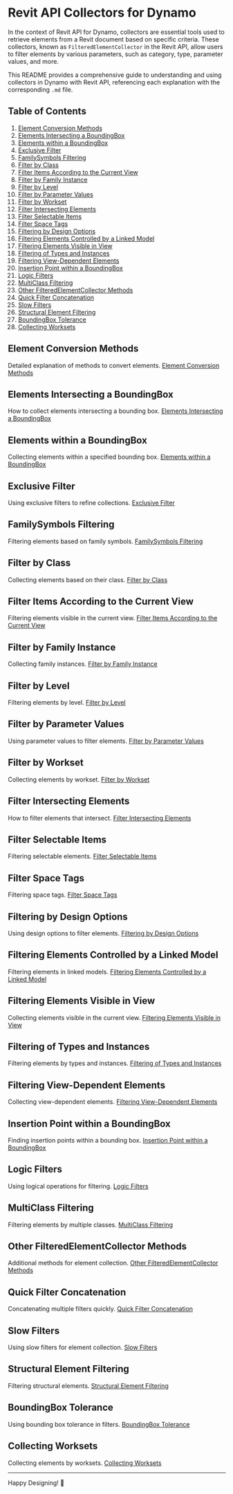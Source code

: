 
# Revit API Collectors for Dynamo

In the context of Revit API for Dynamo, collectors are essential tools used to retrieve elements from a Revit document based on specific criteria. These collectors, known as `FilteredElementCollector` in the Revit API, allow users to filter elements by various parameters, such as category, type, parameter values, and more.

This README provides a comprehensive guide to understanding and using collectors in Dynamo with Revit API, referencing each explanation with the corresponding `.md` file.

## Table of Contents

1. [Element Conversion Methods](#element-conversion-methods)
2. [Elements Intersecting a BoundingBox](#elements-intersecting-a-boundingbox)
3. [Elements within a BoundingBox](#elements-within-a-boundingbox)
4. [Exclusive Filter](#exclusive-filter)
5. [FamilySymbols Filtering](#familysymbols-filtering)
6. [Filter by Class](#filter-by-class)
7. [Filter Items According to the Current View](#filter-items-according-to-the-current-view)
8. [Filter by Family Instance](#filter-by-family-instance)
9. [Filter by Level](#filter-by-level)
10. [Filter by Parameter Values](#filter-by-parameter-values)
11. [Filter by Workset](#filter-by-workset)
12. [Filter Intersecting Elements](#filter-intersecting-elements)
13. [Filter Selectable Items](#filter-selectable-items)
14. [Filter Space Tags](#filter-space-tags)
15. [Filtering by Design Options](#filtering-by-design-options)
16. [Filtering Elements Controlled by a Linked Model](#filtering-elements-controlled-by-a-linked-model)
17. [Filtering Elements Visible in View](#filtering-elements-visible-in-view)
18. [Filtering of Types and Instances](#filtering-of-types-and-instances)
19. [Filtering View-Dependent Elements](#filtering-view-dependent-elements)
20. [Insertion Point within a BoundingBox](#insertion-point-within-a-boundingbox)
21. [Logic Filters](#logic-filters)
22. [MultiClass Filtering](#multiclass-filtering)
23. [Other FilteredElementCollector Methods](#other-filteredelementcollector-methods)
24. [Quick Filter Concatenation](#quick-filter-concatenation)
25. [Slow Filters](#slow-filters)
26. [Structural Element Filtering](#structural-element-filtering)
27. [BoundingBox Tolerance](#boundingbox-tolerance)
28. [Collecting Worksets](#collecting-worksets)

## Element Conversion Methods
Detailed explanation of methods to convert elements.
[Element Conversion Methods](RevitAPI/Collection/Element_Conversion_Methods.md)

## Elements Intersecting a BoundingBox
How to collect elements intersecting a bounding box.
[Elements Intersecting a BoundingBox](RevitAPI/Collection/Elements_Intersecting_a_BoundingBox.md)

## Elements within a BoundingBox
Collecting elements within a specified bounding box.
[Elements within a BoundingBox](RevitAPI/Collection/Elements_within_a_BoundingBox.md)

## Exclusive Filter
Using exclusive filters to refine collections.
[Exclusive Filter](RevitAPI/Collection/Exclusive_Filter.md)

## FamilySymbols Filtering
Filtering elements based on family symbols.
[FamilySymbols Filtering](RevitAPI/Collection/FamilySymbols_Filtering.md)

## Filter by Class
Collecting elements based on their class.
[Filter by Class](RevitAPI/Collection/Filter_by_Class.md)

## Filter Items According to the Current View
Filtering elements visible in the current view.
[Filter Items According to the Current View](RevitAPI/Collection/Filter_Items_According_to_the_Current_View.md)

## Filter by Family Instance
Collecting family instances.
[Filter by Family Instance](RevitAPI/Collection/Filter_by_Family_Instance.md)

## Filter by Level
Filtering elements by level.
[Filter by Level](RevitAPI/Collection/Filter_by_Level.md)

## Filter by Parameter Values
Using parameter values to filter elements.
[Filter by Parameter Values](RevitAPI/Collection/Filter_by_Parameter_Values.md)

## Filter by Workset
Collecting elements by workset.
[Filter by Workset](RevitAPI/Collection/Filter_by_Workset.md)

## Filter Intersecting Elements
How to filter elements that intersect.
[Filter Intersecting Elements](RevitAPI/Collection/Filter_Intersecting_Elements.md)

## Filter Selectable Items
Filtering selectable elements.
[Filter Selectable Items](RevitAPI/Collection/Filter_Selectable_Items.md)

## Filter Space Tags
Filtering space tags.
[Filter Space Tags](RevitAPI/Collection/Filter_Space_Tags.md)

## Filtering by Design Options
Using design options to filter elements.
[Filtering by Design Options](RevitAPI/Collection/Filtering_by_Design_Options.md)

## Filtering Elements Controlled by a Linked Model
Filtering elements in linked models.
[Filtering Elements Controlled by a Linked Model](RevitAPI/Collection/Filtering_Elements_Controlled_by_a_Linked_Model.md)

## Filtering Elements Visible in View
Collecting elements visible in the current view.
[Filtering Elements Visible in View](RevitAPI/Collection/Filtering_Elements_Visible_in_View.md)

## Filtering of Types and Instances
Filtering elements by types and instances.
[Filtering of Types and Instances](RevitAPI/Collection/Filtering_of_Types_and_Instances.md)

## Filtering View-Dependent Elements
Collecting view-dependent elements.
[Filtering View-Dependent Elements](RevitAPI/Collection/Filtering_View-Dependent_Elements.md)

## Insertion Point within a BoundingBox
Finding insertion points within a bounding box.
[Insertion Point within a BoundingBox](RevitAPI/Collection/Insertion_Point_within_a_BoundingBox.md)

## Logic Filters
Using logical operations for filtering.
[Logic Filters](RevitAPI/Collection/Logic_Filters.md)

## MultiClass Filtering
Filtering elements by multiple classes.
[MultiClass Filtering](RevitAPI/Collection/MultiClass_Filtering.md)

## Other FilteredElementCollector Methods
Additional methods for element collection.
[Other FilteredElementCollector Methods](RevitAPI/Collection/Other_FilteredElementCollector_Methods.md)

## Quick Filter Concatenation
Concatenating multiple filters quickly.
[Quick Filter Concatenation](RevitAPI/Collection/Quick_Filter_Concatenation.md)

## Slow Filters
Using slow filters for element collection.
[Slow Filters](RevitAPI/Collection/Slow_Filters.md)

## Structural Element Filtering
Filtering structural elements.
[Structural Element Filtering](RevitAPI/Collection/Structural_Element_Filtering.md)

## BoundingBox Tolerance
Using bounding box tolerance in filters.
[BoundingBox Tolerance](RevitAPI/Collection/BoundingBox_Tolerance.md)

## Collecting Worksets
Collecting elements by worksets.
[Collecting Worksets](RevitAPI/Collection/Collecting_Worksets.md)

---

Happy Designing! 🎨
